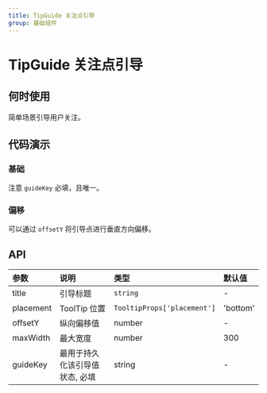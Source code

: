 ```yaml
---
title: TipGuide 关注点引导
group: 基础组件
---
```


# TipGuide 关注点引导

## 何时使用

简单场景引导用户关注。

## 代码演示

### 基础

注意 `guideKey` 必填，且唯一。

<code src="./demos/normal.tsx" ></code>

### 偏移

可以通过 `offsetY` 将引导点进行垂直方向偏移。

<code src="./demos/offset.tsx" ></code>

## API

| 参数      | 说明                           | 类型                        | 默认值   |
| :-------- | :----------------------------- | :-------------------------- | :------- |
| title     | 引导标题                       | `string`                    | -        |
| placement | ToolTip 位置                   | `TooltipProps['placement']` | 'bottom' |
| offsetY   | 纵向偏移值                     | number                      | -        |
| maxWidth  | 最大宽度                       | number                      | 300      |
| guideKey  | 最用于持久化该引导值状态, 必填 | string                      | -        |
